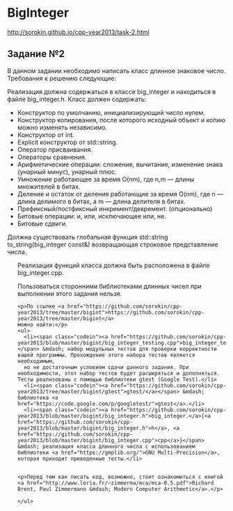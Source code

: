 # BigInteger
http://sorokin.github.io/cpp-year2013/task-2.html

<html xmlns="http://www.w3.org/1999/xhtml">
  <head>
    <title>Задание №2</title>
    <meta http-equiv="Content-Type" content="text/html; charset=utf-8"/>
  
  </head>
  <body>
    <h2>Задание №2</h2>
    <p>В данном задании необходимо написать класс длинное знаковое число. Требования к решению следующие:</p>
    <p>Реализация должна содержаться в классе <span class="codein">big_integer</span>
    и находиться в файле <span class="codein">big_integer.h</span>. Класс должен содержать:</p>
    <ul>
      <li>Конструктор по умолчанию, инициализирующий число нулем.</li>
      <li>Конструктор копирования, после которого исходный объект и копию можно изменять независимо.</li>
      <li>Конструктор от <span class="codein">int</span>.</li>
      <li>Explicit конструктор от <span class="codein">std::string</span>.</li>
      <li>Оператор присваивания.</li>
      <li>Операторы сравнения.</li>
      <li>Арифметические операции: сложение, вычитание, изменение знака (унарный минус), унарный плюс.</li>
      <li>Умножение работающее за время O(nm), где n,m &mdash; длины множителей в битах.</li>
      <li>Деление и остаток от деления работающие за время O(nm), где n &mdash; длина делимого в битах, а m &mdash; длина делителя в битах.</li>
      <li>Префиксный/постфиксный инкремент/декремент. (опционально)</li>
      <li>Битовые операции: и, или, исключающее или, не.</li>
      <li>Битовые сдвиги.</li>
    </ul>
    <p>Должна существовать глобальная функция <span class="codein">std::string to_string(big_integer const&amp;)</span> возвращающая
    строковое представление числа.</p>
<ul>
    <p>Реализация функций класса должна быть расположена в файле <span class="codein">big_integer.cpp</span>.</p>
    <p>Пользоваться сторонними библиотеками длинных чисел при выполнении этого задания нельзя.</p>

    <p>По ссылке <a href="https://github.com/sorokin/cpp-year2013/tree/master/bigint">https://github.com/sorokin/cpp-year2013/tree/master/bigint</a>
    можно найти:</p>
    <ul>
      <li><span class="codein"><a href="https://github.com/sorokin/cpp-year2013/blob/master/bigint/big_integer_testing.cpp">big_integer_testing.cpp</a></span> &mdash; набор модульных тестов для проверки корректности вашей программы. Прохождение этого набора тестов является необходимым,
      но не достаточным условием сдачи данного задания. При необходимости, этот набор тестов будет расширяться и дополняться. Тесты реализованы с помощью библиотеки gtest (Google Test).</li>
      <li><span class="codein"><a href="https://github.com/sorokin/cpp-year2013/tree/master/bigint/gtest">gtest/</a></span> &mdash; библиотека <a href="https://code.google.com/p/googletest/">gtest</a>.</li>
      <li><span class="codein"><a href="https://github.com/sorokin/cpp-year2013/blob/master/bigint/big_integer.h">big_integer.</a>{<a href="https://github.com/sorokin/cpp-year2013/blob/master/bigint/big_integer.h">h</a>, <a href="https://github.com/sorokin/cpp-year2013/blob/master/bigint/big_integer.cpp">cpp</a>}</span> &mdash; реализация класса длинного числа с использованием библиотеки <a href="https://gmplib.org/">GNU Multi-Precision</a>, которая приходит приведенные тесты.</li>
    

    <p>Перед тем как писать код, возможно, стоит ознакомиться с книгой <a href="http://www.loria.fr/~zimmerma/mca/mca-0.5.pdf">Richard Brent, Paul Zimmermann &mdash; Modern Computer Arithmetic</a>.</p>

    </ul>
   
  </body>
</html>



